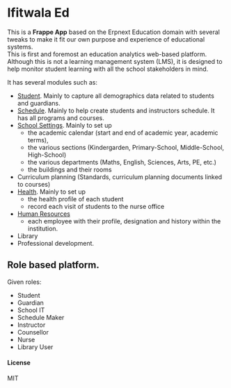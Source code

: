 # Ifitwala Ed

This is a __Frappe App__ based on the Erpnext Education domain with several tweaks to make it fit our own purpose and experience of educational systems.  
This is first and foremost an education analytics web-based platform.  Although this is not a learning management system (LMS), it is designed to help monitor student learning with all the school stakeholders in mind. 

It has several modules such as: 
* [Student](https://github.com/fderyckel/ifitwala_ed/tree/develop/ifitwala_ed/student). Mainly to capture all demographics data related to students and guardians.  
* [Schedule](https://github.com/fderyckel/ifitwala_ed/blob/master/ifitwala_ed/schedule/README.md).  Mainly to help create students and instructors schedule.  It has all programs and courses. 
* [School Settings](https://github.com/fderyckel/ifitwala_ed/blob/master/ifitwala_ed/school_settings/README.md). Mainly  to set up 
  * the academic calendar (start and end of academic year, academic terms), 
  * the various sections (Kindergarden, Primary-School, Middle-School, High-School) 
  * the various departments (Maths, English, Sciences, Arts, PE, etc.)
  * the buildings and their rooms
* Curriculum planning (Standards, curriculum planning documents linked to courses)
* [Health](https://github.com/fderyckel/ifitwala_ed/tree/master/ifitwala_ed/health).  Mainly to set up 
  * the health profile of each student
  * record each visit of students to the nurse office
* [Human Resources](https://github.com/fderyckel/ifitwala_ed/tree/master/ifitwala_ed/hr)
  * each employee with their profile, designation and history within the institution. 
* Library
* Professional development. 

## Role based platform. 

Given roles: 
* Student
* Guardian
* School IT
* Schedule Maker
* Instructor
* Counsellor
* Nurse
* Library User


#### License

MIT
